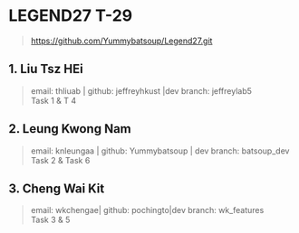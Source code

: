 # LEGEND27 T-29
> https://github.com/Yummybatsoup/Legend27.git


## 1. Liu Tsz HEi
> email: thliuab | github: jeffreyhkust |dev branch: jeffreylab5 <br/>
> Task 1 & T 4

## 2. Leung Kwong Nam
> email: knleungaa | github: Yummybatsoup | dev branch: batsoup_dev <br/>
> Task 2 & Task 6

## 3. Cheng Wai Kit
> email: wkchengae| github: pochingto|dev branch: wk_features <br/>
> Task 3 & 5

